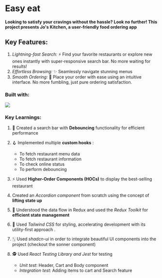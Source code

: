 # Easy eat

**Looking to satisfy your cravings without the hassle? Look no further! This project presents Jo's Kitchen, a user-friendly food ordering app**


## Key Features:

1. *Lightning-fast Search:* ⚡ Find your favorite restaurants or explore new ones instantly with super-responsive search bar. No more waiting for results!
2. *Effortless Browsing:* ✨ Seamlessly navigate stunning menus
3. *Smooth Ordering:* 🍦 Place your order with ease using an intuitive interface. No more fumbling, just pure ordering satisfaction.

### Built with:
<img src="https://ezicons.cftutorial.workers.dev/icons/?icons=skills-dark-html5,skills-dark-css,skills-dark-tailwind,skills-dark-js,skills-dark-reactjs,skills-dark-redux,skills-dark-jest,skills-dark-git&perLine=8&gap=10&dimension=60"/>


### Key Learnings:
1.  🔎 Created a search bar with **Debouncing** functionality for efficient performance 

2. 🪝 Implemented multiple **custom hooks** :
	- To fetch restaurant menu data
	- To fetch restaurant information
	- To check online status
	- To perform debouncing

3.  ⚡  Used **Higher-Order Components (HOCs)** to display the best-selling restaurant
4.  Created an *Accordion component* from scratch using the concept of **lifting state up** 
5.  🚀 Understood the data flow in Redux and used the *Redux Toolkit* for **efficient state management**
6.  🎨 Used *Tailwind CSS* for styling, accelerating development with its utility-first approach .
7.  🀦 Used *shadcn-ui* in order to integrate beautiful UI components into the project (checkout the sonner component)
8.  🕵️ Used *React Testing Library and Jest* for testing 
 	   - *Unit test*:  Header, Cart and Body component
	   - *Integration test*: Adding items to cart and Search feature
